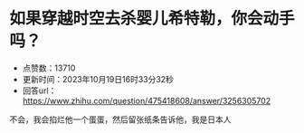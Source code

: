# 如果穿越时空去杀婴儿希特勒，你会动手吗？
- 点赞数：13710
- 更新时间：2023年10月19日16时33分32秒
- 回答url：https://www.zhihu.com/question/475418608/answer/3256305702
<body>
 <p data-pid="vWWLkz0N">不会，我会掐烂他一个蛋蛋，然后留张纸条告诉他，我是日本人</p>
</body>